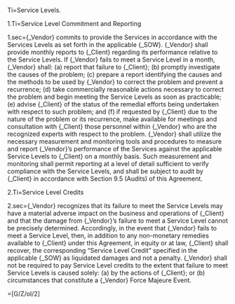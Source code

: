 Ti=Service Levels.

1.Ti=Service Level Commitment and Reporting

1.sec={_Vendor} commits to provide the Services in accordance with the Services Levels as set forth in the applicable {_SOW}. {_Vendor} shall provide monthly reports to {_Client} regarding its performance relative to the Service Levels. If {_Vendor} fails to meet a Service Level in a month, {_Vendor} shall: (a) report that failure to {_Client}; (b) promptly investigate the causes of the problem; (c) prepare a report identifying the causes and the methods to be used by {_Vendor} to correct the problem and prevent a recurrence; (d) take commercially reasonable actions necessary to correct the problem and begin meeting the Service Levels as soon as practicable; (e) advise {_Client} of the status of the remedial efforts being undertaken with respect to such problem; and (f) if requested by {_Client} due to the nature of the problem or its recurrence, make available for meetings and consultation with {_Client} those personnel within {_Vendor} who are the recognized experts with respect to the problem. {_Vendor} shall utilize the necessary measurement and monitoring tools and procedures to measure and report {_Vendor}’s performance of the Services against the applicable Service Levels to {_Client} on a monthly basis. Such measurement and monitoring shall permit reporting at a level of detail sufficient to verify compliance with the Service Levels, and shall be subject to audit by {_Client} in accordance with Section 9.5 (Audits) of this Agreement.

2.Ti=Service Level Credits

2.sec={_Vendor} recognizes that its failure to meet the Service Levels may have a material adverse impact on the business and operations of {_Client} and that the damage from {_Vendor}’s failure to meet a Service Level cannot be precisely determined. Accordingly, in the event that {_Vendor} fails to meet a Service Level, then, in addition to any non-monetary remedies available to {_Client} under this Agreement, in equity or at law, {_Client} shall recover, the corresponding “Service Level Credit” specified in the applicable {_SOW} as liquidated damages and not a penalty. {_Vendor} shall not be required to pay Service Level credits to the extent that failure to meet Service Levels is caused solely: (a) by the actions of {_Client}; or (b) circumstances that constitute a {_Vendor} Force Majeure Event.

=[G/Z/ol/2]
